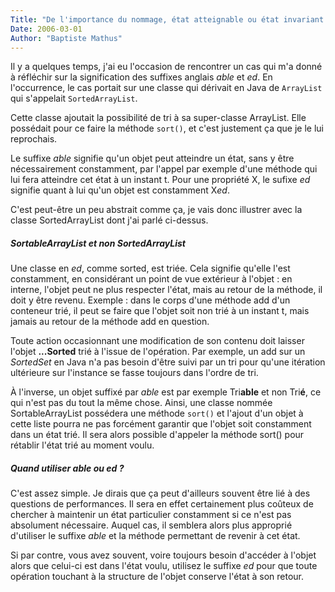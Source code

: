 ```yaml
---
Title: "De l'importance du nommage, état atteignable ou état invariant ?"
Date: 2006-03-01
Author: "Baptiste Mathus"
---
```




Il y a quelques temps, j'ai eu l'occasion de rencontrer un cas qui m'a
donné à réfléchir sur la signification des suffixes anglais *able* et
*ed*. En l'occurrence, le cas portait sur une classe qui dérivait en
Java de `ArrayList` qui s'appelait `SortedArrayList`.

Cette classe ajoutait la possibilité de tri à sa super-classe ArrayList.
Elle possédait pour ce faire la méthode `sort()`, et c'est justement ça
que je le lui reprochais.

Le suffixe *able* signifie qu'un objet peut atteindre un état, sans y
être nécessairement constamment, par l'appel par exemple d'une méthode
qui lui fera atteindre cet état à un instant t. Pour une propriété X, le
sufixe *ed* signifie quant à lui qu'un objet est constamment X*ed*.

C'est peut-être un peu abstrait comme ça, je vais donc illustrer avec la
classe SortedArrayList dont j'ai parlé ci-dessus.

##### Sort*able*ArrayList et non Sort*ed*ArrayList

Une classe en *ed*, comme sorted, est triée. Cela signifie qu'elle l'est
constamment, en considérant un point de vue extérieur à l'objet : en
interne, l'objet peut ne plus respecter l'état, mais au retour de la
méthode, il doit y être revenu. Exemple : dans le corps d'une méthode
add d'un conteneur trié, il peut se faire que l'objet soit non trié à un
instant t, mais jamais au retour de la méthode add en question.

Toute action occasionnant une modification de son contenu doit laisser
l'objet **...Sorted** trié à l'issue de l'opération. Par exemple, un add
sur un *SortedSet* en Java n'a pas besoin d'être suivi par un tri pour
qu'une itération ultérieure sur l'instance se fasse toujours dans
l'ordre de tri.

À l'inverse, un objet suffixé par *able* est par exemple Tri**able** et
non Tri**é**, ce qui n'est pas du tout la même chose. Ainsi, une classe
nommée SortableArrayList possédera une méthode `sort()` et l'ajout d'un
objet à cette liste pourra ne pas forcément garantir que l'objet soit
constamment dans un état trié. Il sera alors possible d'appeler la
méthode sort() pour rétablir l'état trié au moment voulu.

##### Quand utiliser **able** ou **ed** ?

C'est assez simple. Je dirais que ça peut d'ailleurs souvent être lié à
des questions de performances. Il sera en effet certainement plus
coûteux de chercher à maintenir un état particulier constamment si ce
n'est pas absolument nécessaire. Auquel cas, il semblera alors plus
approprié d'utiliser le suffixe *able* et la méthode permettant de
revenir à cet état.

Si par contre, vous avez souvent, voire toujours besoin d'accéder à
l'objet alors que celui-ci est dans l'état voulu, utilisez le suffixe
*ed* pour que toute opération touchant à la structure de l'objet
conserve l'état à son retour.

